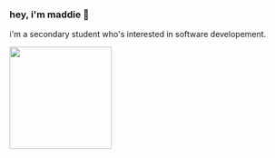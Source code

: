 ### hey, i'm maddie 🍜

i'm a secondary student who's interested in software developement. 

<img height="180em" src="https://github-readme-stats.vercel.app/api?username=madness118&show_icons=true&hide_border=true&&count_private=true&include_all_commits=true" />
